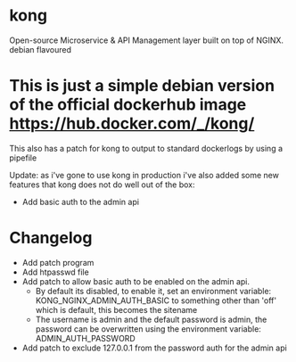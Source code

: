 # kong
Open-source Microservice &amp; API Management layer built on top of NGINX. debian flavoured

# This is just a simple debian version of the official dockerhub image https://hub.docker.com/_/kong/
This also has a patch for kong to output to standard dockerlogs by using a pipefile

Update: as i've gone to use kong in production i've also added some new features that kong does not do well out of the box:
- Add basic auth to the admin api


# Changelog
- Add patch program
- Add htpasswd file
- Add patch to allow basic auth to be enabled on the admin api.
  - By default its disabled, to enable it, set an environment variable: KONG_NGINX_ADMIN_AUTH_BASIC to something other than 'off' which is default, this becomes the sitename
  - The username is admin and the default password is admin, the password can be overwritten using the environment variable: ADMIN_AUTH_PASSWORD
- Add patch to exclude 127.0.0.1 from the password auth for the admin api

